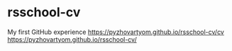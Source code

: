 # rsschool-cv
My first GitHub experience
https://pyzhovartyom.github.io/rsschool-cv/cv
https://pyzhovartyom.github.io/rsschool-cv/

